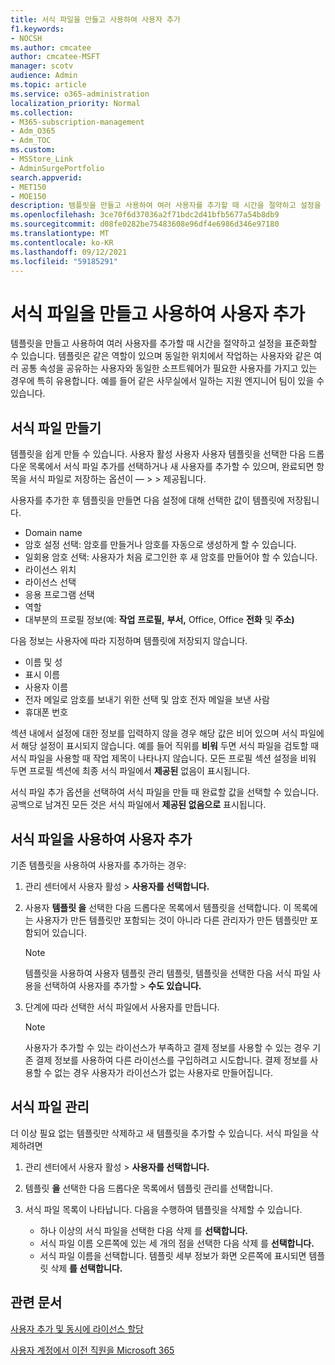 ```yaml
---
title: 서식 파일을 만들고 사용하여 사용자 추가
f1.keywords:
- NOCSH
ms.author: cmcatee
author: cmcatee-MSFT
manager: scotv
audience: Admin
ms.topic: article
ms.service: o365-administration
localization_priority: Normal
ms.collection:
- M365-subscription-management
- Adm_O365
- Adm_TOC
ms.custom:
- MSStore_Link
- AdminSurgePortfolio
search.appverid:
- MET150
- MOE150
description: 템플릿을 만들고 사용하여 여러 사용자를 추가할 때 시간을 절약하고 설정을 표준화할 수 있습니다.
ms.openlocfilehash: 3ce70f6d37036a2f71bdc2d41bfb5677a54b8db9
ms.sourcegitcommit: d08fe0282be75483608e96df4e6986d346e97180
ms.translationtype: MT
ms.contentlocale: ko-KR
ms.lasthandoff: 09/12/2021
ms.locfileid: "59185291"
---
```

# <a name="create-and-use-a-template-to-add-users"></a>서식 파일을 만들고 사용하여 사용자 추가

템플릿을 만들고 사용하여 여러 사용자를 추가할 때 시간을 절약하고 설정을 표준화할 수 있습니다. 템플릿은 같은 역할이 있으며 동일한 위치에서 작업하는 사용자와 같은 여러 공통 속성을 공유하는 사용자와 동일한 소프트웨어가 필요한 사용자를 가지고 있는 경우에 특히 유용합니다. 예를 들어 같은 사무실에서 일하는 지원 엔지니어 팀이 있을 수 있습니다.  

## <a name="create-a-template"></a>서식 파일 만들기

템플릿을 쉽게 만들 수 있습니다. 사용자 활성 사용자 사용자 템플릿을 선택한 다음 드롭다운 목록에서 서식 파일 추가를 선택하거나 새 사용자를 추가할 수 있으며, 완료되면 항목을 서식 파일로 저장하는 옵션이 &mdash;   >    >  제공됩니다. 

사용자를 추가한 후 템플릿을 만들면 다음 설정에 대해 선택한 값이 템플릿에 저장됩니다.

- Domain name
- 암호 설정 선택: 암호를 만들거나 암호를 자동으로 생성하게 할 수 있습니다.
- 일회용 암호 선택: 사용자가 처음 로그인한 후 새 암호를 만들어야 할 수 있습니다.
- 라이선스 위치
- 라이선스 선택
- 응용 프로그램 선택
- 역할
- 대부분의 프로필 정보(예: **작업** **프로필,** **부서,** Office, Office **전화** 및 **주소)** 

다음 정보는 사용자에 따라 지정하며 템플릿에 저장되지 않습니다.

- 이름 및 성
- 표시 이름
- 사용자 이름
- 전자 메일로 암호를 보내기 위한 선택 및 암호 전자 메일을 보낸 사람
- 휴대폰 번호

섹션 내에서 설정에 대한 정보를 입력하지 않을 경우 해당 값은 비어 있으며 서식 파일에서 해당 설정이 표시되지 않습니다. 예를 들어 직위를 **비워** 두면 서식 파일을 검토할 때  서식 파일을 사용할 때 작업 제목이 나타나지 않습니다. 모든 프로필 섹션  설정을 비워  두면 프로필 섹션에 최종 서식 파일에서 **제공된** 없음이 표시됩니다.

서식 파일 추가 옵션을 선택하여  서식 파일을 만들 때 완료할 값을 선택할 수 있습니다. 공백으로 남겨진 모든 것은 서식 파일에서 **제공된 없음으로** 표시됩니다.

## <a name="use-a-template-to-add-a-user"></a>서식 파일을 사용하여 사용자 추가

기존 템플릿을 사용하여 사용자를 추가하는 경우:

1. 관리 센터에서 사용자 활성  >  **사용자를 선택합니다.**

2. 사용자 **템플릿 을** 선택한 다음 드롭다운 목록에서 템플릿을 선택합니다. 이 목록에는 사용자가 만든 템플릿만 포함되는 것이 아니라 다른 관리자가 만든 템플릿만 포함되어 있습니다.

   > [!NOTE]
   > 템플릿을 사용하여 사용자 템플릿 관리 템플릿, 템플릿을 선택한 다음 서식 파일 사용을 선택하여 사용자를 추가할  >   **수도 있습니다.**

3. 단계에 따라 선택한 서식 파일에서 사용자를 만듭니다.

   > [!NOTE]
   > 사용자가 추가할 수 있는 라이선스가 부족하고 결제 정보를 사용할 수 있는 경우 기존 결제 정보를 사용하여 다른 라이선스를 구입하려고 시도합니다. 결제 정보를 사용할 수 없는 경우 사용자가 라이선스가 없는 사용자로 만들어집니다.

## <a name="manage-templates"></a>서식 파일 관리

더 이상 필요 없는 템플릿만 삭제하고 새 템플릿을 추가할 수 있습니다. 서식 파일을 삭제하려면

1. 관리 센터에서 사용자 활성  >  **사용자를 선택합니다.**

2. 템플릿 **을** 선택한  다음 드롭다운 목록에서 템플릿 관리를 선택합니다.

3. 서식 파일 목록이 나타납니다. 다음을 수행하여 템플릿을 삭제할 수 있습니다.
    - 하나 이상의 서식 파일을 선택한 다음 삭제 를 **선택합니다.** 
    - 서식 파일 이름 오른쪽에 있는 세 개의 점을 선택한 다음 삭제 를 **선택합니다.**
    - 서식 파일 이름을 선택합니다. 템플릿 세부 정보가 화면 오른쪽에 표시되면 템플릿 삭제 **를 선택합니다.**

## <a name="related-articles"></a>관련 문서

[사용자 추가 및 동시에 라이선스 할당](add-users.md)

[사용자 계정에서 이전 직원을 Microsoft 365](remove-former-employee.md)
  
